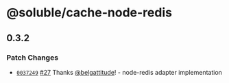 # @soluble/cache-node-redis

## 0.3.2

### Patch Changes

- [`0037249`](https://github.com/soluble-io/tci/commit/0037249cf2256dc1cd1b0f17b813e08f577f7aa6) [#27](https://github.com/soluble-io/tci/pull/27) Thanks [@belgattitude](https://github.com/belgattitude)! - node-redis adapter implementation
